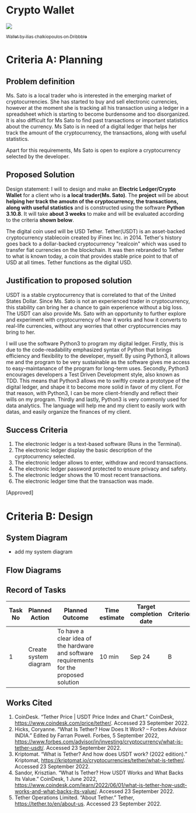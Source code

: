 # Crypto Wallet

<img src="https://cdn.dribbble.com/users/517178/screenshots/2985223/media/c5522f99c193c84dec23be8bfa102f86.gif"></img>

<a href="https://dribbble.com/shots/2985223-Wallet" target="_blank"><sub>Wallet by ilias chalkiopoulos on Dribbble</sub></a>

# Criteria A: Planning
## Problem definition
Ms. Sato is a local trader who is interested in the emerging market of cryptocurrencies. She has started to buy and sell electronic currencies, however at the moment she is tracking all his transaction using a ledger in a spreadsheet which is starting to become burdensome and too disorganized. It is also difficult for Ms Sato to find past transactions or important statistics about the currency. Ms Sato is in need of a digital ledger that helps her track the amount of the cryptocurrency, the transactions, along with useful statistics.

Apart for this requirements, Ms Sato is open to explore a cryptocurrency selected by the developer.

## Proposed Solution
Design statement: I will to design and make an **Electric Ledger/Crypto Wallet** for a client who is **a local trader(Ms. Sato)**. The **project** will be about **helping her track the amoutn of the cryptocurrency, the transactions, along with useful statistics** and is constructed using the software **Python 3.10.8**. It will take **about 3 weeks** to make and will be evaluated according to the criteria **shown below**.

The digital coin used will be USD Tether.
Tether(USDT) is an asset-backed cryptocurrency stablecoin created by iFinex Inc. in 2014.
Tether's history goes back to a dollar-backed cryptocurrency "realcoin" which was used to transfer fiat currencies on the blockchain. 
It was then rebranded to Tether to what is known today, a coin that provides stable price point to that of USD at all times. 
Tether functions as the digital USD. 

## Justification to proposed solution

USDT is a stable cryptocurrency that is correlated to that of the United States Dollar. Since Ms. Sato is not an experienced trader in cryptocurrency, this stability can bring her a chance to gain experience without a big loss. The USDT can also provide Ms. Sato with an opportunity to further explore and experiment with cryptocurrency of how it works and how it converts to real-life currencies, without any worries that other cryptocurrencies may bring to her. 

I will use the software Python3 to program my digital ledger. Firstly, this is due to the code-readability emphasized syntax of Python that brings efficiency and flexibility to the developer, myself. By using Python3, it allows me and the program to be very sustainable as the software gives me access to easy-maintanance of the program for long-term uses. Secondly, Python3 encourages developers a Test Driven Development style, also known as TDD. This means that Python3 allows me to swiftly create a prototype of the digital ledger, and shape it to become more solid in favor of my client. For that reason, with Python3, I can be more client-friendly and reflect their wills on my program. Thirdly and lastly, Python3 is very commonly used for data analytics. The language will help me and my client to easily work with datas, and easily organize the finances of my client. 


## Success Criteria
1. The electronic ledger is a text-based software (Runs in the Terminal).
2. The electronic ledger display the basic description of the cyrptocurrency selected.
3. The electronic ledger allows to enter, withdraw and record transactions.
4. The electronic ledger password protected to ensure privacy and safety. 
5. The electronic ledger shows the 10 most recent transactions. 
6. The electronic ledger time that the transaction was made.

[Approved]


# Criteria B: Design
## System Diagram
 - add my system diagram
## Flow Diagrams
## Record of Tasks
| Task No | Planned Action        | Planned Outcome                                                                          | Time estimate | Target completion date | Criterion |
|---------|-----------------------|------------------------------------------------------------------------------------------|---------------|------------------------|-----------|
| 1       | Create system diagram | To have a clear idea of the hardware and software requirements for the proposed solution | 10 min        | Sep 24                 | B         |


## Works Cited
1. CoinDesk. “Tether Price | USDT Price Index and Chart.” CoinDesk, https://www.coindesk.com/price/tether/. Accessed 23 September 2022.
2. Hicks, Coryanne. “What Is Tether? How Does It Work? – Forbes Advisor INDIA.” Edited by Farran Powell. Forbes, 5 September 2022, https://www.forbes.com/advisor/in/investing/cryptocurrency/what-is-tether-usdt/. Accessed 23 September 2022.
3. Kriptomat. “What is Tether? And how does USDT work? (2022 edition).” Kriptomat, https://kriptomat.io/cryptocurrencies/tether/what-is-tether/. Accessed 23 September 2022.
4. Sandor, Krisztian. “What Is Tether? How USDT Works and What Backs Its Value.” CoinDesk, 1 June 2022, https://www.coindesk.com/learn/2022/06/01/what-is-tether-how-usdt-works-and-what-backs-its-value/. Accessed 23 September 2022.
5. Tether Operations Limited. “About Tether.” Tether, https://tether.to/en/about-us. Accessed 23 September 2022.
